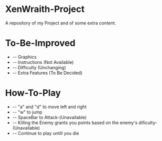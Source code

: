 # XenWraith-Project
A repository of my Project and of some extra content.

# To-Be-Improved
- -- Graphics
- -- Instructions (Not Available)
- -- Difficulty (Unchanging)
- -- Extra Features (To Be Decided)

# How-To-Play
- -- "a" and "d" to move left and right
- -- "w" to jump
- -- SpaceBar to Attack-(Unavailable)
- -- Killing the Enemy grants you points based on the enemy's dificulty-(Unavailable)
- -- Continue to play untill you die
